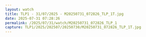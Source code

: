 ```yaml
---
layout: watch
title: TLP1 - 31/07/2025 - M20250731_072826_TLP_1T.jpg
date: 2025-07-31 07:28:26
permalink: /2025/07/31/watch/M20250731_072826_TLP_1
capture: TLP1/2025/202507/20250730/M20250731_072826_TLP_1T.jpg
---
```

